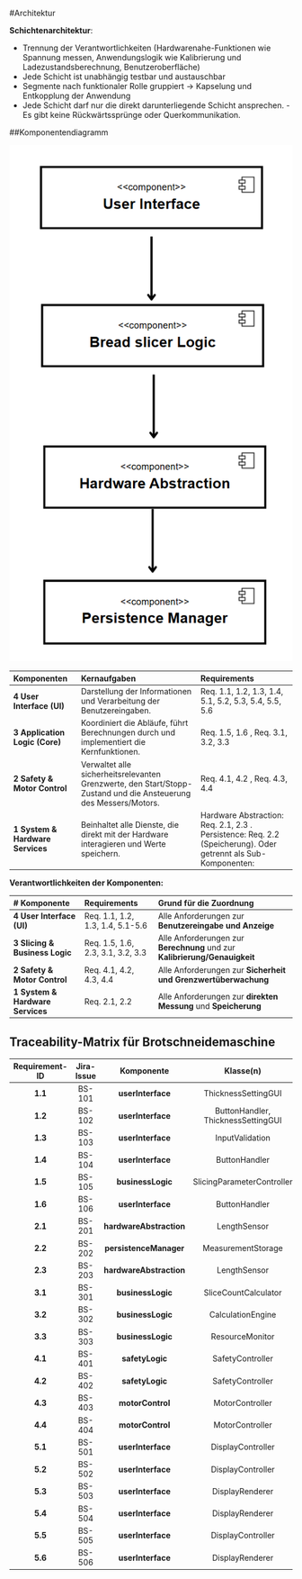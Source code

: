 #Architektur

**Schichtenarchitektur**:



- Trennung der Verantwortlichkeiten (Hardwarenahe-Funktionen wie Spannung messen, Anwendungslogik wie Kalibrierung und
  Ladezustandsberechnung, Benutzeroberfläche)
- Jede Schicht ist unabhängig testbar und austauschbar
- Segmente nach funktionaler Rolle gruppiert → Kapselung und Entkopplung der Anwendung
- Jede Schicht darf nur die direkt darunterliegende Schicht ansprechen.
  -Es gibt keine Rückwärtssprünge oder Querkommunikation.

  


##Komponentendiagramm


![Komponenten Diagramm](referenziert/Komponentendiagramm.png)

 Komponenten | Kernaufgaben | Requirements |
| :---------------------- | :--------------------------------------------------------------------------------------------------- | :------------------------------------------------------------------------------------------------------------------------------------------------------------------------------------------------------------- |
| **4 User Interface (UI)** | Darstellung der Informationen und Verarbeitung der Benutzereingaben. | Req. 1.1, 1.2, 1.3, 1.4, 5.1, 5.2, 5.3, 5.4, 5.5, 5.6 |
| **3 Application Logic (Core)** | Koordiniert die Abläufe, führt Berechnungen durch und implementiert die Kernfunktionen. | Req. 1.5, 1.6 , Req. 3.1, 3.2, 3.3  |
| **2 Safety & Motor Control** | Verwaltet alle sicherheitsrelevanten Grenzwerte, den Start/Stopp-Zustand und die Ansteuerung des Messers/Motors. | Req. 4.1, 4.2 , Req. 4.3, 4.4  |
| **1 System & Hardware Services** | Beinhaltet alle Dienste, die direkt mit der Hardware interagieren und Werte speichern. | Hardware Abstraction: Req. 2.1, 2.3 . Persistence: Req. 2.2 (Speicherung). Oder getrennt als Sub-Komponenten: |



**Verantwortlichkeiten der Komponenten:**

| # Komponente | Requirements | Grund für die Zuordnung |
| :---------- | :----------- | :---------------------- |
| **4 User Interface (UI)** | Req. 1.1, 1.2, 1.3, 1.4, 5.1-5.6 | Alle Anforderungen zur **Benutzereingabe und Anzeige**  |
| **3 Slicing & Business Logic** | Req. 1.5, 1.6, 2.3, 3.1, 3.2, 3.3 | Alle Anforderungen zur **Berechnung** und zur **Kalibrierung/Genauigkeit**|
| **2 Safety & Motor Control** | Req. 4.1, 4.2, 4.3, 4.4 | Alle Anforderungen zur **Sicherheit und Grenzwertüberwachung** |
| **1 System & Hardware Services** | Req. 2.1, 2.2 | Alle Anforderungen zur **direkten Messung**  und **Speicherung**  |

##  Traceability-Matrix für Brotschneidemaschine

| Requirement-ID | Jira-Issue | Komponente | Klasse(n) | Schnittstelle(n) | Testfall(e) |
| :---: | :---: | :---: | :---: | :---: | :---: |
| **1.1** | BS-101 | **userInterface** | ThicknessSettingGUI | getSetThickness() | UT-1.1, SIT-1.1 |
| **1.2** | BS-102 | **userInterface** | ButtonHandler, ThicknessSettingGUI | handleButtonPress(buttonID) | UT-1.2, SIT-1.2 |
| **1.3** | BS-103 | **userInterface** | InputValidation | validateInputSize() | UT-1.3 |
| **1.4** | BS-104 | **userInterface** | ButtonHandler | validateButtonFunction() | UT-1.4 |
| **1.5** | BS-105 | **businessLogic** | SlicingParameterController | calculateNextThickness(current, step) | UT-1.5, SIT-1.5 |
| **1.6** | BS-106 | **userInterface** | ButtonHandler | checkHoldDuration(buttonID) | UT-1.6 |
| **2.1** | BS-201 | **hardwareAbstraction** | LengthSensor | measureLength() | UT-2.1, SIT-2.1 |
| **2.2** | BS-202 | **persistenceManager** | MeasurementStorage | saveLengthValue(value) | UT-2.2 |
| **2.3** | BS-203 | **hardwareAbstraction** | LengthSensor | getCalibrationFactor() | UT-2.3, SIT-2.3 |
| **3.1** | BS-301 | **businessLogic** | SliceCountCalculator | calculateSliceCount(length, thickness) | UT-3.1, SIT-3.1 |
| **3.2** | BS-302 | **businessLogic** | CalculationEngine | getCalculationTime() | UT-3.2 |
| **3.3** | BS-303 | **businessLogic** | ResourceMonitor | checkCPUUsage() | UT-3.3 |
| **4.1** | BS-401 | **safetyLogic** | SafetyController | checkStartCondition(thickness) | UT-4.1, SIT-4.1 |
| **4.2** | BS-402 | **safetyLogic** | SafetyController | checkDomainViolation(value) | UT-4.2, SIT-4.2 |
| **4.3** | BS-403 | **motorControl** | MotorController | validateMinThickness(thickness) | UT-4.3 |
| **4.4** | BS-404 | **motorControl** | MotorController | validateMaxThickness(thickness) | UT-4.4 |
| **5.1** | BS-501 | **userInterface** | DisplayController | activateDisplay() | UT-5.1, SIT-5.1 |
| **5.2** | BS-502 | **userInterface** | DisplayController | refreshDisplay() | UT-5.2 |
| **5.3** | BS-503 | **userInterface** | DisplayRenderer | renderParameters(thickness, count) | UT-5.3, SIT-5.3 |
| **5.4** | BS-504 | **userInterface** | DisplayRenderer | setBrightness(level) | UT-5.4 |
| **5.5** | BS-505 | **userInterface** | DisplayController | updateRealtime() | UT-5.5 |
| **5.6** | BS-506 | **userInterface** | DisplayRenderer | checkFontAccessibility() | UT-5.6 |